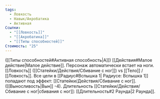 ```yaml
---
tags:
  - Ловкость
  - Навык/Акробатика
  - Активная
Ссылки:
  - "[[Ловкость]]"
  - "[[Акробатика]]"
  - "[[Типы способностей]]"
Стоимость: "25"
---
```

([[Типы способностей#Активная способность|А]]) [[Действия#Малое действие|Малое действие]]. Персонаж автоматически встает на ноги. [[Ловкость]] ([[Статейки/Действия/Сбивание с ног]]) vs [[Тело]] / [[Ловкость]]. Все цели в [[Радиус#Вспышка 1| Радиусе: Вспышка 1]] попадают под эффект: [[Статейки/Действия/Сбивание с ног]]. ([[Выносливость|Вын]] -4). Длительность [[Статейки/Действия/Сбивание с ног|сбивания с ног]]: [[Длительность#2 Раунда|2 Раунда]].